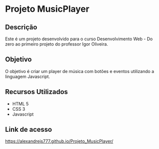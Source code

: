 # Projeto MusicPlayer

<h2>Descrição</h2>

Este é um projeto desenvolvido para o curso Desenvolvimento Web - Do zero ao primeiro projeto do professor Igor Oliveira.

<h2>Objetivo</h2>

O objetivo é criar um player de música com botões e eventos utilizando a linguagem Javascript.

<h2>Recursos Utilizados</h2>

<ul>
  <li>HTML 5</li>
  <li>CSS 3</li>
  <li>Javascript</li>
 </ul>
 
<h2>Link de acesso</h2>

<a href="https://alexandrejs777.github.io/Projeto_MusicPlayer/">https://alexandrejs777.github.io/Projeto_MusicPlayer/</a>
